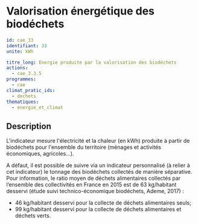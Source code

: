 # Valorisation énergétique des biodéchets 
```yaml
id: cae_33
identifiant: 33
unite: kWh

titre_long: Energie produite par la valorisation des biodéchets 
actions:
  - cae_3.3.5
programmes:
  - cae
climat_pratic_ids:
  - dechets
thematiques:
  - energie_et_climat
```
## Description
L'indicateur mesure l'électricité et la chaleur (en kWh) produite à partir de biodéchets pour l'ensemble du territoire (ménages et activités économiques, agricoles...). 

A défaut, il est possible de suivre via un indicateur personnalisé (à relier à cet indicateur) le tonnage des biodéchets collectés de manière séparative. Pour information, le ratio moyen de déchets alimentaires collectés par l’ensemble des collectivités en France en 2015 est de 63 kg/habitant desservi (étude suivi technico-économique biodéchets, Ademe, 2017) :
- 46 kg/habitant desservi pour la collecte de déchets alimentaires seuls;
- 99 kg/habitant desservi pour la collecte de déchets alimentaires et déchets verts.




